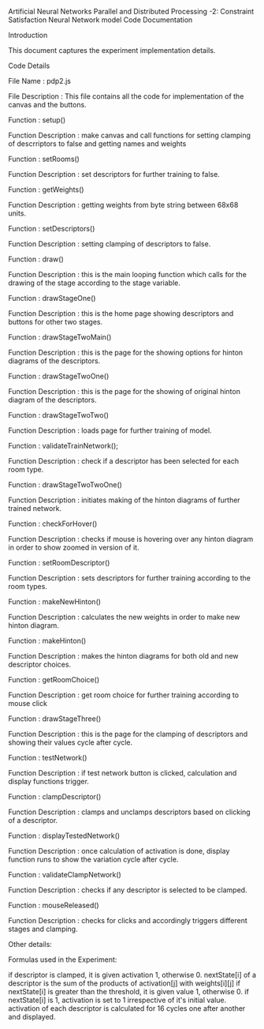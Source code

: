 Artificial Neural Networks Parallel and Distributed Processing -2: Constraint Satisfaction Neural Network model Code Documentation

Introduction

This document captures the experiment implementation details.

Code Details

File Name : pdp2.js

File Description : This file contains all the code for implementation of the canvas and the buttons.

Function : setup() 

Function Description : make canvas and call functions for setting clamping of descrriptors to false and getting names and weights

Function : setRooms() 

Function Description : set descriptors for further training to false.

Function : getWeights()

Function Description : getting weights from byte string between 68x68 units.

Function : setDescriptors()

Function Description : setting clamping of descriptors to false.

Function : draw()

Function Description : this is the main looping function which calls for the drawing of the stage according to the stage variable.

Function : drawStageOne()

Function Description : this is the home page showing descriptors and buttons for other two stages.

Function : drawStageTwoMain()

Function Description : this is the page for the showing options for hinton diagrams of the descriptors.

Function : drawStageTwoOne()

Function Description : this is the page for the showing of original hinton diagram of the descriptors.

Function : drawStageTwoTwo() 

Function Description : loads page for further training of model.

Function : validateTrainNetwork();

Function Description : check if a descriptor has been selected for each room type.

Function : drawStageTwoTwoOne() 

Function Description : initiates making of the hinton diagrams of further trained network.

Function : checkForHover()

Function Description : checks if mouse is hovering over any hinton diagram in order to show zoomed in version of it.

Function : setRoomDescriptor()

Function Description : sets descriptors for further training according to the room types.

Function : makeNewHinton()

Function Description : calculates the new weights in order to make new hinton diagram.

Function : makeHinton()

Function Description : makes the hinton diagrams for both old and new descriptor choices.

Function : getRoomChoice() 

Function Description : get room choice for further training according to mouse click

Function : drawStageThree()

Function Description : this is the page for the clamping of descriptors and showing their values cycle after cycle.

Function : testNetwork()

Function Description : if test network button is clicked, calculation and display functions trigger.

Function : clampDescriptor()

Function Description : clamps and unclamps descriptors based on clicking of a descriptor.

Function : displayTestedNetwork()

Function Description : once calculation of activation is done, display function runs to show the variation cycle after cycle.

Function : validateClampNetwork()

Function Description : checks if any descriptor is selected to be clamped.

Function : mouseReleased()

Function Description : checks for clicks and accordingly triggers different stages and clamping.


Other details:

Formulas used in the Experiment:

if descriptor is clamped, it is given activation 1, otherwise 0.
nextState[i] of a descriptor is the sum of the products of activation[j] with weights[i][j]
if nextState[i] is greater than the threshold, it is given value 1, otherwise 0.
if nextState[i] is 1, activation is set to 1 irrespective of it's initial value.
activation of each descriptor is calculated for 16 cycles one after another and displayed.




